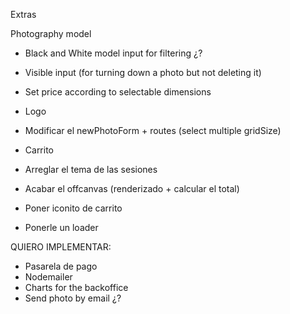Extras

Photography model

- Black and White model input for filtering ¿?
- Visible input (for turning down a photo but not deleting it)


- Set price according to selectable dimensions





- Logo
- Modificar el newPhotoForm + routes (select multiple gridSize)


- Carrito
- Arreglar el tema de las sesiones
- Acabar el offcanvas (renderizado + calcular el total)
- Poner iconito de carrito
- Ponerle un loader



QUIERO IMPLEMENTAR:
- Pasarela de pago
- Nodemailer
- Charts for the backoffice
- Send photo by email ¿?